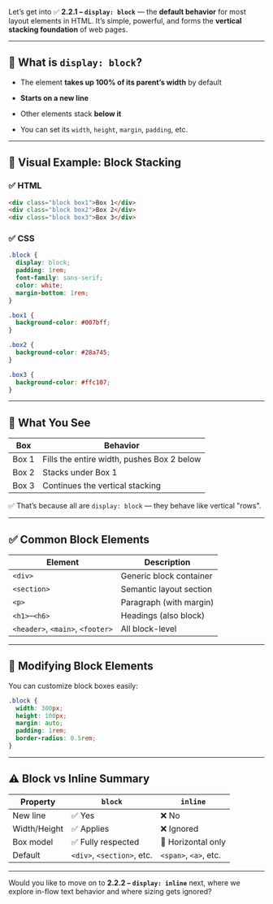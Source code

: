 Let’s get into ✅ **2.2.1 – `display: block`** — the **default behavior** for most layout elements in HTML. It’s simple, powerful, and forms the **vertical stacking foundation** of web pages.

---

## 🧠 What is `display: block`?

- The element **takes up 100% of its parent’s width** by default
    
- **Starts on a new line**
    
- Other elements stack **below it**
    
- You can set its `width`, `height`, `margin`, `padding`, etc.
    

---

## 🧪 Visual Example: Block Stacking

### ✅ HTML

```html
<div class="block box1">Box 1</div>
<div class="block box2">Box 2</div>
<div class="block box3">Box 3</div>
```

### ✅ CSS

```css
.block {
  display: block;
  padding: 1rem;
  font-family: sans-serif;
  color: white;
  margin-bottom: 1rem;
}

.box1 {
  background-color: #007bff;
}

.box2 {
  background-color: #28a745;
}

.box3 {
  background-color: #ffc107;
}
```

---

## 📐 What You See

|Box|Behavior|
|---|---|
|Box 1|Fills the entire width, pushes Box 2 below|
|Box 2|Stacks under Box 1|
|Box 3|Continues the vertical stacking|

✅ That’s because all are `display: block` — they behave like vertical "rows".

---

## ✅ Common Block Elements

|Element|Description|
|---|---|
|`<div>`|Generic block container|
|`<section>`|Semantic layout section|
|`<p>`|Paragraph (with margin)|
|`<h1>`–`<h6>`|Headings (also block)|
|`<header>`, `<main>`, `<footer>`|All block-level|

---

## 🔧 Modifying Block Elements

You can customize block boxes easily:

```css
.block {
  width: 300px;
  height: 100px;
  margin: auto;
  padding: 1rem;
  border-radius: 0.5rem;
}
```

---

## ⚠️ Block vs Inline Summary

|Property|`block`|`inline`|
|---|---|---|
|New line|✅ Yes|❌ No|
|Width/Height|✅ Applies|❌ Ignored|
|Box model|✅ Fully respected|🚫 Horizontal only|
|Default|`<div>`, `<section>`, etc.|`<span>`, `<a>`, etc.|

---

Would you like to move on to **2.2.2 – `display: inline`** next, where we explore in-flow text behavior and where sizing gets ignored?
